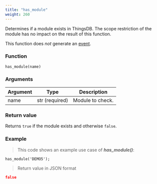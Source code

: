 ```yaml
---
title: "has_module"
weight: 260
---
```


Determines if a module exists in ThingsDB. The scope restriction of the module has no impact on the result of this function.

This function does *not* generate an [event](../../overview/events).

### Function

`has_module(name)`

### Arguments

Argument | Type | Description
-------- | ---- | -----------
name | str (required) | Module to check.

### Return value

Returns `true` if the module exists and otherwise `false`.

### Example

> This code shows an example use case of ***has_module()***:

```thingsdb,json_response,@t
has_module('DEMO5');
```

> Return value in JSON format

```json
false
```
